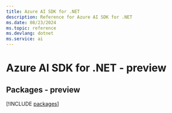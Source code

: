 ```yaml
---
title: Azure AI SDK for .NET
description: Reference for Azure AI SDK for .NET
ms.date: 08/23/2024
ms.topic: reference
ms.devlang: dotnet
ms.service: ai
---
```

# Azure AI SDK for .NET - preview
## Packages - preview
[!INCLUDE [packages](ai-index.md)]